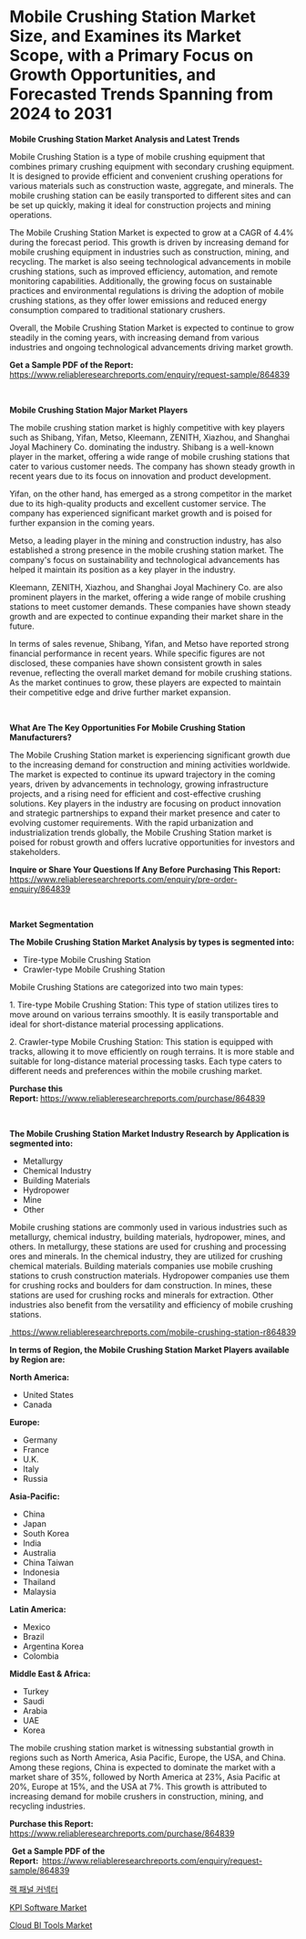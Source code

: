 <p><h1>Mobile Crushing Station Market Size, and Examines its Market Scope, with a Primary Focus on Growth Opportunities, and Forecasted Trends Spanning from 2024 to 2031</h1></p><p><strong>Mobile Crushing Station Market Analysis and Latest Trends</strong></p>
<p><p>Mobile Crushing Station is a type of mobile crushing equipment that combines primary crushing equipment with secondary crushing equipment. It is designed to provide efficient and convenient crushing operations for various materials such as construction waste, aggregate, and minerals. The mobile crushing station can be easily transported to different sites and can be set up quickly, making it ideal for construction projects and mining operations.</p><p>The Mobile Crushing Station Market is expected to grow at a CAGR of 4.4% during the forecast period. This growth is driven by increasing demand for mobile crushing equipment in industries such as construction, mining, and recycling. The market is also seeing technological advancements in mobile crushing stations, such as improved efficiency, automation, and remote monitoring capabilities. Additionally, the growing focus on sustainable practices and environmental regulations is driving the adoption of mobile crushing stations, as they offer lower emissions and reduced energy consumption compared to traditional stationary crushers.</p><p>Overall, the Mobile Crushing Station Market is expected to continue to grow steadily in the coming years, with increasing demand from various industries and ongoing technological advancements driving market growth.</p></p>
<p><strong>Get a Sample PDF of the Report:&nbsp;</strong> <a href="https://www.reliableresearchreports.com/enquiry/request-sample/864839">https://www.reliableresearchreports.com/enquiry/request-sample/864839</a></p>
<p>&nbsp;</p>
<p><strong>Mobile Crushing Station Major Market Players</strong></p>
<p><p>The mobile crushing station market is highly competitive with key players such as Shibang, Yifan, Metso, Kleemann, ZENITH, Xiazhou, and Shanghai Joyal Machinery Co. dominating the industry. Shibang is a well-known player in the market, offering a wide range of mobile crushing stations that cater to various customer needs. The company has shown steady growth in recent years due to its focus on innovation and product development.</p><p>Yifan, on the other hand, has emerged as a strong competitor in the market due to its high-quality products and excellent customer service. The company has experienced significant market growth and is poised for further expansion in the coming years.</p><p>Metso, a leading player in the mining and construction industry, has also established a strong presence in the mobile crushing station market. The company's focus on sustainability and technological advancements has helped it maintain its position as a key player in the industry.</p><p>Kleemann, ZENITH, Xiazhou, and Shanghai Joyal Machinery Co. are also prominent players in the market, offering a wide range of mobile crushing stations to meet customer demands. These companies have shown steady growth and are expected to continue expanding their market share in the future.</p><p>In terms of sales revenue, Shibang, Yifan, and Metso have reported strong financial performance in recent years. While specific figures are not disclosed, these companies have shown consistent growth in sales revenue, reflecting the overall market demand for mobile crushing stations. As the market continues to grow, these players are expected to maintain their competitive edge and drive further market expansion.</p></p>
<p>&nbsp;</p>
<p><strong>What Are The Key Opportunities For Mobile Crushing Station Manufacturers?</strong></p>
<p><p>The Mobile Crushing Station market is experiencing significant growth due to the increasing demand for construction and mining activities worldwide. The market is expected to continue its upward trajectory in the coming years, driven by advancements in technology, growing infrastructure projects, and a rising need for efficient and cost-effective crushing solutions. Key players in the industry are focusing on product innovation and strategic partnerships to expand their market presence and cater to evolving customer requirements. With the rapid urbanization and industrialization trends globally, the Mobile Crushing Station market is poised for robust growth and offers lucrative opportunities for investors and stakeholders.</p></p>
<p><strong>Inquire or Share Your Questions If Any Before Purchasing This Report:</strong> <a href="https://www.reliableresearchreports.com/enquiry/pre-order-enquiry/864839">https://www.reliableresearchreports.com/enquiry/pre-order-enquiry/864839</a></p>
<p>&nbsp;</p>
<p><strong>Market Segmentation</strong></p>
<p><strong>The Mobile Crushing Station Market Analysis by types is segmented into:</strong></p>
<p><ul><li>Tire-type Mobile Crushing Station</li><li>Crawler-type Mobile Crushing Station</li></ul></p>
<p><p>Mobile Crushing Stations are categorized into two main types: </p><p>1. Tire-type Mobile Crushing Station: This type of station utilizes tires to move around on various terrains smoothly. It is easily transportable and ideal for short-distance material processing applications.</p><p>2. Crawler-type Mobile Crushing Station: This station is equipped with tracks, allowing it to move efficiently on rough terrains. It is more stable and suitable for long-distance material processing tasks. Each type caters to different needs and preferences within the mobile crushing market.</p></p>
<p><strong>Purchase this Report:&nbsp;</strong><a href="https://www.reliableresearchreports.com/purchase/864839">https://www.reliableresearchreports.com/purchase/864839</a></p>
<p>&nbsp;</p>
<p><strong>The Mobile Crushing Station Market Industry Research by Application is segmented into:</strong></p>
<p><ul><li>Metallurgy</li><li>Chemical Industry</li><li>Building Materials</li><li>Hydropower</li><li>Mine</li><li>Other</li></ul></p>
<p><p>Mobile crushing stations are commonly used in various industries such as metallurgy, chemical industry, building materials, hydropower, mines, and others. In metallurgy, these stations are used for crushing and processing ores and minerals. In the chemical industry, they are utilized for crushing chemical materials. Building materials companies use mobile crushing stations to crush construction materials. Hydropower companies use them for crushing rocks and boulders for dam construction. In mines, these stations are used for crushing rocks and minerals for extraction. Other industries also benefit from the versatility and efficiency of mobile crushing stations.</p></p>
<p><a href="https://www.reliableresearchreports.com/mobile-crushing-station-r864839">&nbsp;https://www.reliableresearchreports.com/mobile-crushing-station-r864839</a></p>
<p><strong>In terms of Region, the Mobile Crushing Station Market Players available by Region are:</strong></p>
<p>
    <p> <strong> North America: </strong>
        <ul>
            <li>United States</li>
            <li>Canada</li>
        </ul>
        </p> 
    <p> <strong> Europe: </strong>
        <ul>
            <li>Germany</li>
            <li>France</li>
            <li>U.K.</li>
            <li>Italy</li>
            <li>Russia</li>
        </ul>
        </p> 
    <p> <strong> Asia-Pacific: </strong>
        <ul>
            <li>China</li>
            <li>Japan</li>
            <li>South Korea</li>
            <li>India</li>
            <li>Australia</li>
            <li>China Taiwan</li>
            <li>Indonesia</li>
            <li>Thailand</li>
            <li>Malaysia</li>
        </ul>
        </p> 
    <p> <strong> Latin America: </strong>
        <ul>
            <li>Mexico</li>
            <li>Brazil</li>
            <li>Argentina Korea</li>
            <li>Colombia</li>
        </ul>
        </p> 
    <p> <strong> Middle East & Africa: </strong>
        <ul>
            <li>Turkey</li>
            <li>Saudi</li>
            <li>Arabia</li>
            <li>UAE</li>
            <li>Korea</li>
        </ul>
    </p>
    </p>
<p><p>The mobile crushing station market is witnessing substantial growth in regions such as North America, Asia Pacific, Europe, the USA, and China. Among these regions, China is expected to dominate the market with a market share of 35%, followed by North America at 23%, Asia Pacific at 20%, Europe at 15%, and the USA at 7%. This growth is attributed to increasing demand for mobile crushers in construction, mining, and recycling industries.</p></p>
<p><strong>Purchase this Report: </strong><a href="https://www.reliableresearchreports.com/purchase/864839">https://www.reliableresearchreports.com/purchase/864839</a></p>
<p>&nbsp;<strong>Get a Sample PDF of the Report:&nbsp;&nbsp;</strong><a href="https://www.reliableresearchreports.com/enquiry/request-sample/864839">https://www.reliableresearchreports.com/enquiry/request-sample/864839</a></p>
<p><strong></strong></p>
<p><p><a href="https://medium.com/@brianakoepp2023/%EB%9E%99-%ED%8C%A8%EB%84%90-%EC%97%B0%EA%B2%B0-%EC%BD%98%EB%84%A5%ED%84%B0-%EC%8B%9C%EC%9E%A5-%EC%A0%90%EC%9C%A0%EC%9C%A8-%EB%B3%80%ED%99%94-%EB%B0%8F-%EC%8B%9C%EC%9E%A5-%EC%84%B1%EC%9E%A5-%EB%8F%99%ED%96%A5-2024-2031%EB%85%84-aa4319209575">랙 패널 커넥터</a></p><p><a href="https://www.linkedin.com/pulse/kpi-software-market-size-outlook-forecast-2024-2031-insightra-syz0f?trackingId=hg362O1HhR5oiNx2XsurcA%3D%3D">KPI Software Market</a></p><p><a href="https://www.linkedin.com/pulse/decoding-cloud-bi-tools-market-metrics-share-trends-growth-zb99c?trackingId=GgDSzXLFzklYkTwoRlbAYA%3D%3D">Cloud BI Tools Market</a></p></p>